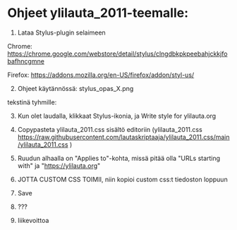 # Ohjeet ylilauta_2011-teemalle:

1. Lataa Stylus-plugin selaimeen

Chrome: https://chrome.google.com/webstore/detail/stylus/clngdbkpkpeebahjckkjfobafhncgmne

Firefox: https://addons.mozilla.org/en-US/firefox/addon/styl-us/

2. Ohjeet käytännössä: stylus_opas_X.png

tekstinä tyhmille:

3. Kun olet laudalla, klikkaat Stylus-ikonia, ja Write style for ylilauta.org

4. Copypasteta ylilauta_2011.css sisältö editoriin (ylilauta_2011.css https://raw.githubusercontent.com/lautaskriptaaja/ylilauta_2011.css/main/ylilauta_2011.css )

5. Ruudun alhaalla on "Applies to"-kohta, missä pitää olla "URLs starting with" ja "https://ylilauta.org"

6. JOTTA CUSTOM CSS TOIMII, niin kopioi custom css:t tiedoston loppuun

7. Save

8. ???

9. liikevoittoa
